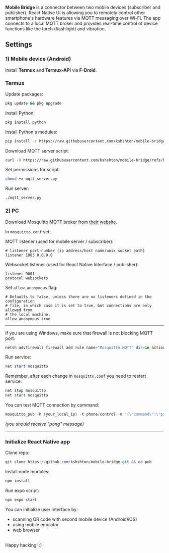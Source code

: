 **Mobile Bridge** is a connector between two mobile devices (subscriber and publisher). React Native UI is allowing you to remotely control other smartphone's hardware features via MQTT messaging over Wi-Fi. The app connects to a local MQTT broker and provides real-time control of device functions like the torch (flashlight) and vibration.

## Settings

### 1) Mobile device (Android)

Install **Termux** and **Termux-API** via **F-Droid**.

### Termux

Update packages:

```bash
pkg update && pkg upgrade
```

Install Python:

```bash
pkg install python
```

Install Python's modules:

```bash
pip install -r https://raw.githubusercontent.com/kshshton/mobile-bridge/refs/heads/main/sub/requirements.txt
```

Download MQTT server script:

```bash
curl -O https://raw.githubusercontent.com/kshshton/mobile-bridge/refs/heads/main/sub/mqtt_server.py
```

Set permissions for script:

```bash
chmod +x mqtt_server.py
```

Run server:

```bash
./mqtt_server.py
```


### 2) PC

Download Mosquitto MQTT broker from [their website](https://mosquitto.org/download/).

In `mosquitto.conf` set:

MQTT listener (used for mobile server / subscriber):

```text
# listener port-number [ip address/host name/unix socket path]
listener 1883 0.0.0.0
```

Websocket listener (used for React Native Interface / publisher):

```text
listener 9001
protocol websockets
```

Set `allow_anonymous` flag:

```text
# Defaults to false, unless there are no listeners defined in the configuration
# file, in which case it is set to true, but connections are only allowed from
# the local machine.
allow_anonymous true
```

---

If you are using Windows, make sure that firewall is not blocking MQTT port:

```powershell
netsh advfirewall firewall add rule name="Mosquitto MQTT" dir=in action=allow protocol=TCP localport=1883
```

Run service:

```powershell
net start mosquitto
```

Remember, after each change in `mosquitto.conf` you need to restart service:

```powershell
net stop mosquitto
net start mosquitto
```

You can test MQTT connection by command:

```powershell
mosquitto_pub -h {your_local_ip} -t phone/control -m '{\"command\":\"ping\"}'
```

*(you should receive "pong" message)*

---

### Initialize React Native app

Clone repo:

```powershell
git clone https://github.com/kshshton/mobile-bridge.git && cd pub
```

Install node modules:

```powershell
npm install
```

Run expo script:
```powershell
npx expo start
```

You can initialize user interface by:
- scanning QR code with second mobile device (Android/iOS)
- using mobile emulator
- web browser

<br>
Happy hacking! :)
